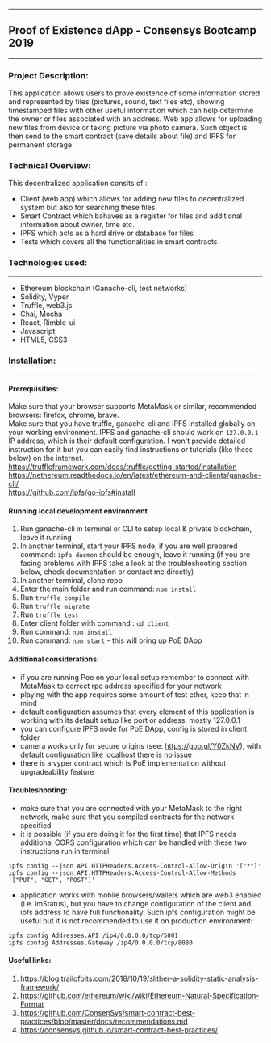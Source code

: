 -----------------------------------------------------
## Proof of Existence dApp - Consensys Bootcamp 2019
-----------------------------------------------------

### Project Description:
This application allows users to prove existence of some information stored and represented by files (pictures, sound, text files etc), showing timestamped files with other useful information which can help determine the owner or files associated with an address. Web app allows for uploading new files from device or taking picture via photo camera. Such object is then send to the smart contract (save details about file) and IPFS for permanent storage.

### Technical Overview:
This decentralized application consits of :
- Client (web app) which allows for adding new files to decentralized system but also for searching these files.
- Smart Contract which bahaves as a register for files and additional information about owner, time etc.
- IPFS which acts as a hard drive or database for files
- Tests which covers all the functionalities in smart contracts

### Technologies used:
---
- Ethereum blockchain (Ganache-cli, test networks)
- Solidity, Vyper
- Truffle, web3.js
- Chai, Mocha
- React, Rimble-ui
- Javascript,
- HTML5, CSS3

### Installation:
---

#### Prerequisities:
Make sure that your browser supports MetaMask or similar, recommended browsers: firefox, chrome, brave.  
Make sure that you have truffle, ganache-cli and IPFS installed globally on your working environment.
IPFS and ganache-cli should work on `127.0.0.1` IP address, which is their default configuration.
I won't provide detailed instruction for it but you can easily find instructions or tutorials (like these below) on the internet.  
https://truffleframework.com/docs/truffle/getting-started/installation  
https://nethereum.readthedocs.io/en/latest/ethereum-and-clients/ganache-cli/  
https://github.com/ipfs/go-ipfs#install  

#### Running local development environment
1. Run ganache-cli in terminal or CLI to setup local & private blockchain, leave it running
2. In another terminal, start your IPFS node, if you are well prepared command: `ipfs daemon` should be enough, leave it running (if you are facing problems with IPFS take a look at the troubleshooting section below, check documentation or contact me directly)
3. In another terminal, clone repo
4. Enter the main folder and run command: `npm install`
5. Run `truffle compile`
6. Run `truffle migrate`
7. Run `truffle test`
8. Enter client folder with command : `cd client`
9. Run command: `npm install`
10. Run command: `npm start` - this will bring up PoE DApp

#### Additional considerations:
- if you are running Poe on your local setup remember to connect with MetaMask to correct rpc address specified for your network
- playing with the app requires some amount of test ether, keep that in mind
- default configuration assumes that every element of this application is working with its default setup like port or address, mostly 127.0.0.1
- you can configure IPFS node for PoE DApp, config is stored in client folder
- camera works only for secure origins (see: https://goo.gl/Y0ZkNV), with default configuration like localhost there is no issue
- there is a vyper contract which is PoE implementation without upgradeability feature

#### Troubleshooting:
- make sure that you are connected with your MetaMask to the right network, make sure that you compiled contracts for the network specified
- it is possible (if you are doing it for the first time) that IPFS needs additional CORS configuration which can be handled with these two instructions run in terminal:
```
ipfs config --json API.HTTPHeaders.Access-Control-Allow-Origin '["*"]'
ipfs config --json API.HTTPHeaders.Access-Control-Allow-Methods '["PUT", "GET", "POST"]'
```
- application works with mobile browsers/wallets which are web3 enabled (i.e. imStatus), but you have to change configuration of the client and ipfs address to have full functionality.
Such ipfs configuration might be useful but it is not recommended to use it on production environment:
```
ipfs config Addresses.API /ip4/0.0.0.0/tcp/5001
ipfs config Addresses.Gateway /ip4/0.0.0.0/tcp/8080
```

#### Useful links:
1. https://blog.trailofbits.com/2018/10/19/slither-a-solidity-static-analysis-framework/
2. https://github.com/ethereum/wiki/wiki/Ethereum-Natural-Specification-Format
3. https://github.com/ConsenSys/smart-contract-best-practices/blob/master/docs/recommendations.md
4. https://consensys.github.io/smart-contract-best-practices/
